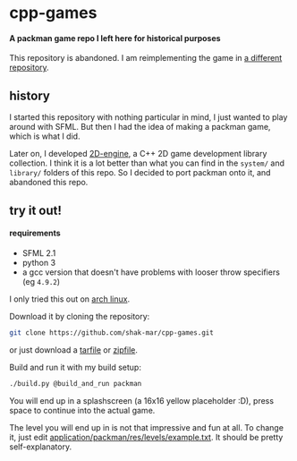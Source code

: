 # cpp-games

#### A packman game repo I left here for historical purposes

This repository is abandoned. I am reimplementing the game in [a different
repository][new-packman].

[new-packman]: https://github.com/firecoders/packman

## history

I started this repository with nothing particular in mind, I just wanted to play
around with SFML. But then I had the idea of making a packman game, which is
what I did.

Later on, I developed [2D-engine][2D-engine], a C++ 2D game development library
collection. I think it is a lot better than what you can find in the `system/`
and `library/` folders of this repo. So I decided to port packman onto it, and
abandoned this repo.

[2D-engine]: https://github.com/firecoders/2D-engine

## try it out!

#### requirements

* SFML 2.1
* python 3
* a gcc version that doesn't have problems with looser throw specifiers (eg
  `4.9.2`)

I only tried this out on [arch linux][arch-linux].

[arch-linux]: https://www.archlinux.org/

Download it by cloning the repository:

```sh
git clone https://github.com/shak-mar/cpp-games.git
```

or just download a [tarfile][tarfile] or [zipfile][zipfile].

[tarfile]: https://github.com/shak-mar/cpp-games/archive/master.tar.gz
[zipfile]: https://github.com/shak-mar/cpp-games/archive/master.zip

Build and run it with my build setup:

```sh
./build.py @build_and_run packman
```

You will end up in a splashscreen (a 16x16 yellow placeholder :D), press space
to continue into the actual game.

The level you will end up in is not that impressive and fun at all. To change
it, just edit [application/packman/res/levels/example.txt][example-level]. It
should be pretty self-explanatory.

[example-level]: https://github.com/shak-mar/cpp-games/blob/master/application/packman/res/levels/example.txt
